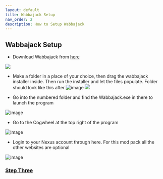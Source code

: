 ```yaml
---
layout: default
title: Wabbajack Setup
nav_order: 2
description: How to Setup Wabbajack
---
```


## **Wabbajack Setup**

- Download Wabbajack from [here](https://www.wabbajack.org/)

![](https://media.discordapp.net/attachments/984100624733962340/1019104548171808829/unknown.png)

- Make a folder in a place of your choice, then drag the wabbajack installer inside. Then run the installer and let the files populate. Folder should look like this after
![image](https://user-images.githubusercontent.com/114360108/200662651-6cb52303-eae1-4601-98fa-50efb31a6be5.png)
![](https://media.discordapp.net/attachments/984100624733962340/1019104806574489610/unknown.png)

- Go into the numbered folder and find the Wabbajack.exe in there to launch the program

![image](https://user-images.githubusercontent.com/114360108/200663144-75f2e3f4-d8d8-422d-89a8-cdf19911d2d6.png)

- Go to the Cogwheel at the top right of the program

![image](https://user-images.githubusercontent.com/114360108/200662954-ae86ddea-a331-4672-8e5e-c829b0a62bfd.png)

- Login to your Nexus account through here. For this mod pack all the other websites are optional

![image](https://user-images.githubusercontent.com/114360108/200663338-8646f5cb-7a26-42ce-b1de-e48dead237a9.png)


### [**Step Three**](https://www.capitalpunishmentmod.com/02InstallGuide/3-Wabbajack-Installation/)
